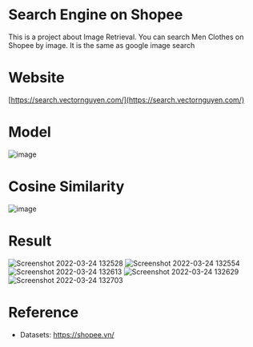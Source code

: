 # Search Engine on Shopee
This is a project about Image Retrieval. You can search Men Clothes on Shopee by image. It is the same as google image search

# Website
[https://search.vectornguyen.com/](https://search.vectornguyen.com/)

# Model
![image](https://user-images.githubusercontent.com/80930272/159145415-4fbdb6b4-0f13-4aab-bcff-5cdb4cad2460.png)

# Cosine Similarity
![image](https://user-images.githubusercontent.com/80930272/159145489-549915ca-476c-480d-9cfa-1e54c7725a17.png)

# Result 
![Screenshot 2022-03-24 132528](https://user-images.githubusercontent.com/80930272/159855740-f89c031a-80a2-4aed-a1bb-e403b837772a.png)
![Screenshot 2022-03-24 132554](https://user-images.githubusercontent.com/80930272/159855745-af4bbf92-f871-4b37-9a78-041eb9100ba3.png)
![Screenshot 2022-03-24 132613](https://user-images.githubusercontent.com/80930272/159855755-f257c721-5801-4af3-bf43-c7e2c3e761ea.png)
![Screenshot 2022-03-24 132629](https://user-images.githubusercontent.com/80930272/159855762-98a435bf-5679-40a1-b2bd-f18a602f5c73.png)
![Screenshot 2022-03-24 132703](https://user-images.githubusercontent.com/80930272/159855772-eec805d6-945c-4652-a37c-3fbd703419e9.png)

# Reference
- Datasets: https://shopee.vn/
